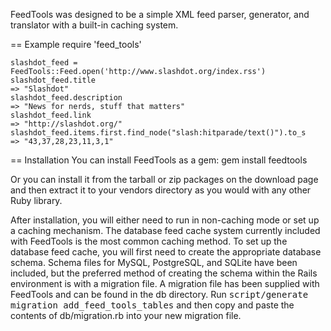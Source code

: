 FeedTools was designed to be a simple XML feed parser, generator, and
translator with a built-in caching system.

== Example
    require 'feed_tools'

    slashdot_feed = FeedTools::Feed.open('http://www.slashdot.org/index.rss')
    slashdot_feed.title
    => "Slashdot"
    slashdot_feed.description
    => "News for nerds, stuff that matters"
    slashdot_feed.link
    => "http://slashdot.org/"
    slashdot_feed.items.first.find_node("slash:hitparade/text()").to_s
    => "43,37,28,23,11,3,1"

== Installation
You can install FeedTools as a gem:
    gem install feedtools

Or you can install it from the tarball or zip packages on the download page
and then extract it to your vendors directory as you would with any other
Ruby library.

After installation, you will either need to run in non-caching mode or set
up a caching mechanism.  The database feed cache system currently included
with FeedTools is the most common caching method.  To set up the database
feed cache, you will first need to create the appropriate database schema.
Schema files for MySQL, PostgreSQL, and SQLite have been included, but the
preferred method of creating the schema within the Rails environment is with
a migration file.  A migration file has been supplied with FeedTools and can
be found in the db directory.  Run
<tt>script/generate migration add_feed_tools_tables</tt> and then copy and
paste the contents of db/migration.rb into your new migration file.
